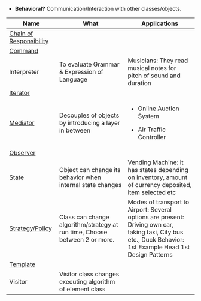- **Behavioral?** Communication/Interaction with other classes/objects.

|Name|What|Applications|
|---|---|---|
|[Chain of Responsibility](Chain-of-Resp)||
|[Command](Command)||
|Interpreter|To evaluate Grammar & Expression of Language|Musicians: They read musical notes for pitch of sound and duration|
|[Iterator](Iterator)||
|[Mediator](Mediator)|Decouples of objects by introducing a layer in between|<ul><li>Online Auction System</li></ul><ul><li>Air Traffic Controller</li></ul>|
|[Observer](Observer)||
|State|Object can change its behavior when internal state changes|Vending Machine: it has states depending on inventory, amount of currency deposited, item selected etc|
|[Strategy/Policy](Strategy)|Class can change algorithm/strategy at run time, Choose between 2 or more.|Modes of transport to Airport: Several options are present: Driving own car, taking taxi, City bus etc., Duck Behavior: 1st Example Head 1st Design Patterns|
|[Template](Template)||
|Visitor|Visitor class changes executing algorithm of element class||
